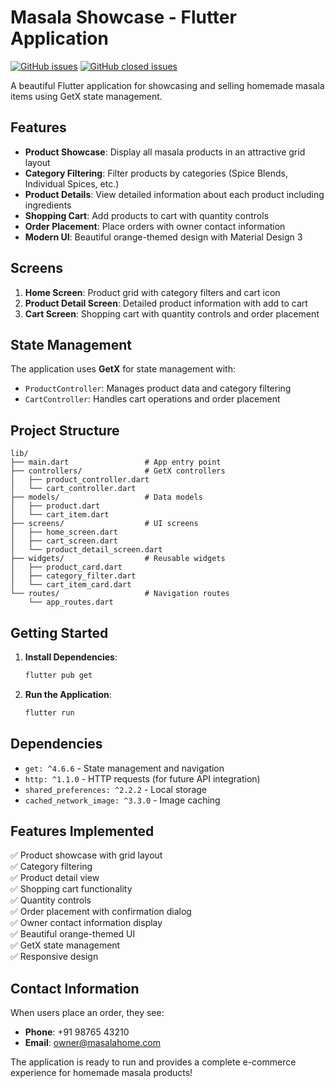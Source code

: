 # Masala Showcase - Flutter Application

[![GitHub issues](https://img.shields.io/github/issues/rahul14322982/Freelancing-1-masala-appp-)](https://github.com/rahul14322982/Freelancing-1-masala-appp-/issues)
[![GitHub closed issues](https://img.shields.io/github/issues-closed/rahul14322982/Freelancing-1-masala-appp-)](https://github.com/rahul14322982/Freelancing-1-masala-appp-/issues?q=is%3Aissue+is%3Aclosed)

A beautiful Flutter application for showcasing and selling homemade masala items using GetX state management.

## Features

- **Product Showcase**: Display all masala products in an attractive grid layout
- **Category Filtering**: Filter products by categories (Spice Blends, Individual Spices, etc.)
- **Product Details**: View detailed information about each product including ingredients
- **Shopping Cart**: Add products to cart with quantity controls
- **Order Placement**: Place orders with owner contact information
- **Modern UI**: Beautiful orange-themed design with Material Design 3

## Screens

1. **Home Screen**: Product grid with category filters and cart icon
2. **Product Detail Screen**: Detailed product information with add to cart
3. **Cart Screen**: Shopping cart with quantity controls and order placement

## State Management

The application uses **GetX** for state management with:
- `ProductController`: Manages product data and category filtering
- `CartController`: Handles cart operations and order placement

## Project Structure

```
lib/
├── main.dart                 # App entry point
├── controllers/              # GetX controllers
│   ├── product_controller.dart
│   └── cart_controller.dart
├── models/                   # Data models
│   ├── product.dart
│   └── cart_item.dart
├── screens/                  # UI screens
│   ├── home_screen.dart
│   ├── cart_screen.dart
│   └── product_detail_screen.dart
├── widgets/                  # Reusable widgets
│   ├── product_card.dart
│   ├── category_filter.dart
│   └── cart_item_card.dart
└── routes/                   # Navigation routes
    └── app_routes.dart
```

## Getting Started

1. **Install Dependencies**:
   ```bash
   flutter pub get
   ```

2. **Run the Application**:
   ```bash
   flutter run
   ```

## Dependencies

- `get: ^4.6.6` - State management and navigation
- `http: ^1.1.0` - HTTP requests (for future API integration)
- `shared_preferences: ^2.2.2` - Local storage
- `cached_network_image: ^3.3.0` - Image caching

## Features Implemented

✅ Product showcase with grid layout  
✅ Category filtering  
✅ Product detail view  
✅ Shopping cart functionality  
✅ Quantity controls  
✅ Order placement with confirmation dialog  
✅ Owner contact information display  
✅ Beautiful orange-themed UI  
✅ GetX state management  
✅ Responsive design  

## Contact Information

When users place an order, they see:
- **Phone**: +91 98765 43210
- **Email**: owner@masalahome.com

The application is ready to run and provides a complete e-commerce experience for homemade masala products!